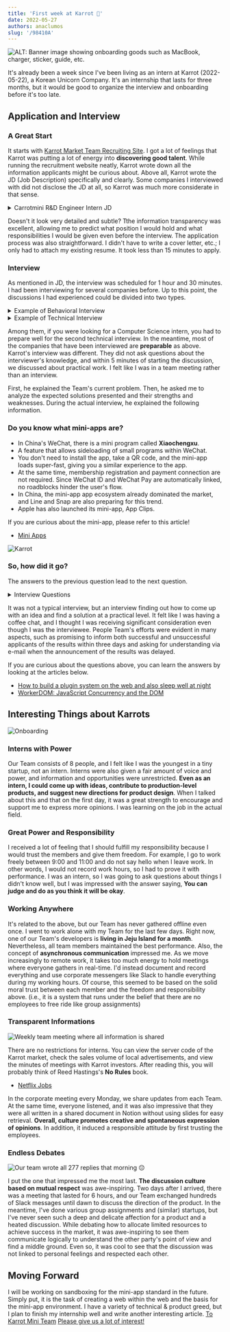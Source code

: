 ```yaml
---
title: 'First week at Karrot 🥕'
date: 2022-05-27
authors: anaclumos
slug: '/98410A'
---
```


![ALT: Banner image showing onboarding goods such as MacBook, charger, sticker, guide, etc.](E03480.png)

It's already been a week since I've been living as an intern at Karrot (2022-05-22), a Korean Unicorn Company.
It's an internship that lasts for three months, but it would be good to organize the interview and onboarding before it's too late.

## Application and Interview

### A Great Start

It starts with [Karrot Market Team Recruiting Site](https://team.daangn.com/).
I got a lot of feelings that Karrot was putting a lot of energy into **discovering good talent**.
While running the recruitment website neatly, Karrot wrote down all the information applicants might be curious about.
Above all, Karrot wrote the JD (Job Description) specifically and clearly.
Some companies I interviewed with did not disclose the JD at all, so Karrot was much more considerate in that sense.

<details>
<summary>Carrotmini R&D Engineer Intern JD</summary>

**Who we are looking for**.

Karrot Market is still actively using web technology to create mobile apps.
The web is a great tool, but it still has a lot of limitations when it comes to native platform support.
The OS's WebView environment is unsuitable for running multiple apps simultaneously.
Due to the difference between the web security model and the basic OS security model, it is challenging to replicate the **native experience**.
For example, if you request user location information through the web API, you will experience a different UI/UX from the user consent seen in native.
The Karrot mini team is looking for a breakthrough from the modern web, not the OS WebView.
We are looking for someone who will break through what was initially thought to be challenging to achieve on the web and create an **OS-level experience** that can run entirely in the browser.

**Specifically, they will**.

- Study the next-generation web-based execution environment to be used in the Karrot market
- Provide a sandbox environment to isolate multiple apps
- Must provide Karrot market integration function through web standard interface
- Implement a scheduler that can observe and control the running state of multiple apps

**We are looking for someone**.

- Familiar with HTML, CSS, and JavaScript-based web development
- Skilled in program development using JavaScript and TypeScript
- Those who are interested in reading the DOM standard and implementing it themselves
- Those who are interested in various web standard APIs
- Have a basic understanding of the security model of web browsers
- Those who want to operate an open-source project from the beginning

**Even better if you**

- Have experience contributing to or operating an open-source project in which many people participate.
- Have good knowledge of OS, scheduling, and concurrent programming
- Know how to handle various programming languages
- Have experience with system programming languages such as C/C++, Go, Rust or Zig is preferred

**Please Note**.

- This position is held for three months, and in some cases, a 6-month extension is possible

**Procedure**.

- 1. Document submission → 2. Job interview → 3. Final acceptance

**Document Screening**

Karrot Market is accepting freestyle applications.
Please freely express various information that shows your strengths.
You can freely select the document format, such as word, pdf, or web link, excluding `hwp` files.
Please forward your portfolio, GitHub link, etc., as needed.

**Job Interview**

This is the stage where you have an in-depth talk about your job-related experiences and competencies based on your resume and assignments.
The job interview lasts from 1 hour to 1 hour 30 minutes with the Karrot Market team members who are highly related to the job.

</details>

Doesn't it look very detailed and subtle?
Tthe information transparency was excellent, allowing me to predict what position I would hold and what responsibilities I would be given even before the interview.
The application process was also straightforward.
I didn't have to write a cover letter, etc.; I only had to attach my existing resume.
It took less than 15 minutes to apply.

### Interview

As mentioned in JD, the interview was scheduled for 1 hour and 30 minutes.
I had been interviewing for several companies before.
Up to this point, the discussions I had experienced could be divided into two types.

<details>
<summary>Example of Behavioral Interview</summary>

- If _this_ happened within your Team, how would you deal with it?
- What do you think is the most important thing as a PM or developer?
- Please describe this project written on your resume.
  What did you learn? What did you miss the most?

</details>

<details>
<summary>Example of Technical Interview</summary>

- ~ Please solve this problem.
- (In case of Web3 company interview) Please explain the concept of blockchain Proof of Stake. How is it different from Proof of Work? What problem are you trying to solve?
- Please explain the difference between HTTP POST/GET/PUT, etc.

</details>

Among them, if you were looking for a Computer Science intern, you had to prepare well for the second technical interview.
In the meantime, most of the companies that have been interviewed are **preparable** as above.
Karrot's interview was different.
They did not ask questions about the interviewer's knowledge, and within 5 minutes of starting the discussion, we discussed about practical work.
I felt like I was in a team meeting rather than an interview.

First, he explained the Team's current problem.
Then, he asked me to analyze the expected solutions presented and their strengths and weaknesses.
During the actual interview, he explained the following information.

### Do you know what mini-apps are?

- In China's WeChat, there is a mini program called **Xiaochengxu**.
- A feature that allows sideloading of small programs within WeChat.
- You don't need to install the app, take a QR code, and the mini-app loads super-fast, giving you a similar experience to the app.
- At the same time, membership registration and payment connection are not required. Since WeChat ID and WeChat Pay are automatically linked, no roadblocks hinder the user's flow.
- In China, the mini-app app ecosystem already dominated the market, and Line and Snap are also preparing for this trend.
- Apple has also launched its mini-app, App Clips.

If you are curious about the mini-app, please refer to this article!

- [Mini Apps](https://web.dev/mini-apps/)

![Karrot](D6931C.jpeg)

### So, how did it go?

The answers to the previous question lead to the next question.

<details>
<summary>Interview Questions</summary>

- In the case of WeChat, they create their native client, and the native client runs the mini-app. However, in this case, mini-apps do not comply with web standards and use their security model, making it difficult to introduce them globally. Karrot Market is also envisioning a similar mini-app environment. What is the appropriate strategy for this?
- → It would be sufficient to implement a general-purpose mini-app that complies with standard web specifications and perfectly follows the web security model. In other words, you want to run a WebView inside the web. The first method that comes to mind is an iframe. What's the problem with implementing this in an iframe?
- → Since the external code and the internal code of an iframe run on the same thread, the client app also freezes if the mini-app freezes. What should I do to solve this?
- → With Web Worker, it is possible to separate the mini app and the client app into separate threads. However, the Web Worker cannot access the DOM API if you do this. For example, you cannot use the DOM API called `getClientBoundingRect`. What should I do to solve this?
- → Provide a virtual DOM API that Web Workers can access. To solve this problem, Google developed a model called WorkerDOM. And an open-source project called PartyTown, an implementation that separates third-party JS code into a separate Web Worker, was recently released. How can we implement a mini-app system using this?
- → Let's assume that the mini-app system is implemented using the underlying technologies of Web Worker and WorkerDOM. Then, can we implement forced shutdown and multitasking on the web within the web? What should I do?

</details>

It was not a typical interview, but an interview finding out how to come up with an idea and find a solution at a practical level.
It felt like I was having a coffee chat, and I thought I was receiving significant consideration even though I was the interviewee.
People Team's efforts were evident in many aspects, such as promising to inform both successful and unsuccessful applicants of the results within three days and asking for understanding via e-mail when the announcement of the results was delayed.

If you are curious about the questions above, you can learn the answers by looking at the articles below.

- [How to build a plugin system on the web and also sleep well at night](https://www.figma.com/blog/how-we-built-the-figma-plugin-system/)
- [WorkerDOM: JavaScript Concurrency and the DOM](https://speakerdeck.com/cramforce/workerdom-javascript-concurrency-and-the-dom)

## Interesting Things about Karrots

![Onboarding](752561.jpeg)

### Interns with Power

Our Team consists of 8 people, and I felt like I was the youngest in a tiny startup, not an intern.
Interns were also given a fair amount of voice and power, and information and opportunities were unrestricted.
**Even as an intern, I could come up with ideas, contribute to production-level products, and suggest new directions for product design**.
When I talked about this and that on the first day, it was a great strength to encourage and support me to express more opinions.
I was learning on the job in the actual field.

### Great Power and Responsibility

I received a lot of feeling that I should fulfill my responsibility because I would trust the members and give them freedom.
For example, I go to work freely between 9:00 and 11:00 and do not say hello when I leave work.
In other words, I would not record work hours, so I had to prove it with performance.
I was an intern, so I was going to ask questions about things I didn't know well, but I was impressed with the answer saying, **You can judge and do as you think it will be okay**.

### Working Anywhere

It's related to the above, but our Team has never gathered offline even once.
I went to work alone with my Team for the last few days.
Right now, one of our Team's developers is **living in Jeju Island for a month**.
Nevertheless, all team members maintained the best performance.
Also, the concept of **asynchronous communication** impressed me.
As we move increasingly to remote work, it takes too much energy to hold meetings where everyone gathers in real-time.
I'd instead document and record everything and use corporate messengers like Slack to handle everything during my working hours.
Of course, this seemed to be based on the solid moral trust between each member and the freedom and responsibility above.
(i.e., it is a system that runs under the belief that there are no employees to free ride like group assignments)

### Transparent Informations

![Weekly team meeting where all information is shared](4BAC2E.png)

There are no restrictions for interns.
You can view the server code of the Karrot market, check the sales volume of local advertisements, and view the minutes of meetings with Karrot investors.
After reading this, you will probably think of Reed Hastings's **No Rules** book.

- [Netflix Jobs](https://jobs.netflix.com/culture?lang=%ED%95%9C%EA%B5%AD%EC%96%B4)

In the corporate meeting every Monday, we share updates from each Team.
At the same time, everyone listened, and it was also impressive that they were all written in a shared document in Notion without using slides for easy retrieval.
**Overall, culture promotes creative and spontaneous expression of opinions**.
In addition, it induced a responsible attitude by first trusting the employees.

### Endless Debates

![Our team wrote all 277 replies that morning 😔](6CE5C9.png)

I put the one that impressed me the most last.
**The discussion culture based on mutual respect** was awe-inspiring.
Two days after I arrived, there was a meeting that lasted for 6 hours, and our Team exchanged hundreds of Slack messages until dawn to discuss the direction of the product.
In the meantime, I've done various group assignments and (similar) startups, but I've never seen such a deep and delicate affection for a product and a heated discussion.
While debating how to allocate limited resources to achieve success in the market, it was awe-inspiring to see them communicate logically to understand the other party's point of view and find a middle ground.
Even so, it was cool to see that the discussion was not linked to personal feelings and respected each other.

## Moving Forward

I will be working on sandboxing for the mini-app standard in the future.
Simply put, it is the task of creating a web within the web and the basis for the mini-app environment.
I have a variety of technical & product greed, but I plan to finish my internship well and write another interesting article.
[To Karrot Mini Team](https://playground.karrotmini.dev/) [Please give us a lot of interest!](https://github.com/braneproject)

